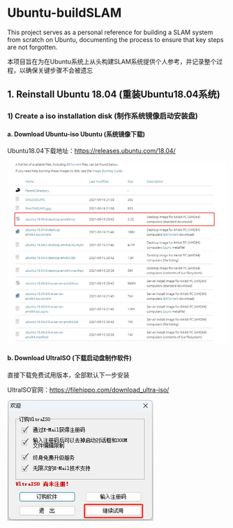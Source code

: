 # Ubuntu-buildSLAM

This project serves as a personal reference for building a SLAM system from scratch on Ubuntu, documenting the process to ensure that key steps are not forgotten.

本项目旨在为在Ubuntu系统上从头构建SLAM系统提供个人参考，并记录整个过程，以确保关键步骤不会被遗忘

## 1. Reinstall Ubuntu 18.04 (重装Ubuntu18.04系统)

### 1)  Create a iso installation disk (制作系统镜像启动安装盘)

#### a. Download Ubuntu-iso Ubuntu (系统镜像下载)

Ubuntu18.04下载地址：https://releases.ubuntu.com/18.04/

![Ubuntu18.04](/Screenshot/Ubuntu18.04iso.png)

#### b. Download UltraISO (下载启动盘制作软件)

直接下载免费试用版本，全部默认下一步安装

UltralSO官网：https://filehippo.com/download_ultra-iso/

![UltraISO](/Screenshot/UltraISO.png)
